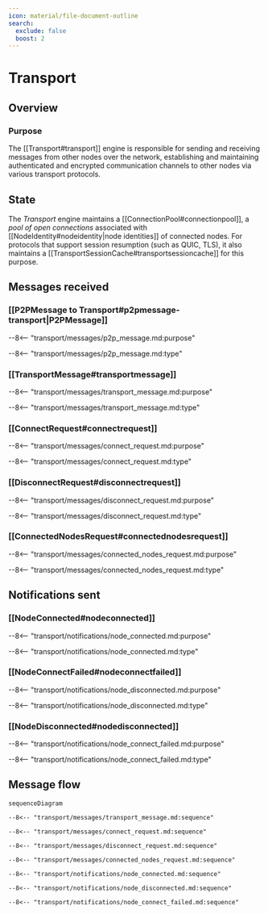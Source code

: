 ```yaml
---
icon: material/file-document-outline
search:
  exclude: false
  boost: 2
---
```


<div class="engine" markdown>

# Transport

## Overview

### Purpose

<!-- --8<-- [start:purpose] -->
The [[Transport#transport]] engine is responsible for
sending and receiving messages from other nodes over the network,
establishing and maintaining authenticated and encrypted communication channels
to other nodes via various transport protocols.
<!-- --8<-- [end:purpose] -->

## State

The *Transport* engine maintains a [[ConnectionPool#connectionpool]],
a *pool of open connections* associated with [[NodeIdentity#nodeidentity|node identities]]
of connected nodes.
For protocols that support session resumption (such as QUIC, TLS),
it also maintains a [[TransportSessionCache#transportsessioncache]] for this purpose.

## Messages received

### [[P2PMessage to Transport#p2pmessage-transport|P2PMessage]]

--8<-- "transport/messages/p2p_message.md:purpose"

--8<-- "transport/messages/p2p_message.md:type"

### [[TransportMessage#transportmessage]]

--8<-- "transport/messages/transport_message.md:purpose"

--8<-- "transport/messages/transport_message.md:type"

### [[ConnectRequest#connectrequest]]

--8<-- "transport/messages/connect_request.md:purpose"

--8<-- "transport/messages/connect_request.md:type"

### [[DisconnectRequest#disconnectrequest]]

--8<-- "transport/messages/disconnect_request.md:purpose"

--8<-- "transport/messages/disconnect_request.md:type"

### [[ConnectedNodesRequest#connectednodesrequest]]

--8<-- "transport/messages/connected_nodes_request.md:purpose"

--8<-- "transport/messages/connected_nodes_request.md:type"

## Notifications sent

### [[NodeConnected#nodeconnected]]

--8<-- "transport/notifications/node_connected.md:purpose"

--8<-- "transport/notifications/node_connected.md:type"

### [[NodeConnectFailed#nodeconnectfailed]]

--8<-- "transport/notifications/node_disconnected.md:purpose"

--8<-- "transport/notifications/node_disconnected.md:type"

### [[NodeDisconnected#nodedisconnected]]

--8<-- "transport/notifications/node_connect_failed.md:purpose"

--8<-- "transport/notifications/node_connect_failed.md:type"

## Message flow

<!-- --8<-- [start:messages] -->
```mermaid
sequenceDiagram

--8<-- "transport/messages/transport_message.md:sequence"

--8<-- "transport/messages/connect_request.md:sequence"

--8<-- "transport/messages/disconnect_request.md:sequence"

--8<-- "transport/messages/connected_nodes_request.md:sequence"

--8<-- "transport/notifications/node_connected.md:sequence"

--8<-- "transport/notifications/node_disconnected.md:sequence"

--8<-- "transport/notifications/node_connect_failed.md:sequence"
```
<!-- --8<-- [end:messages] -->

</div>
